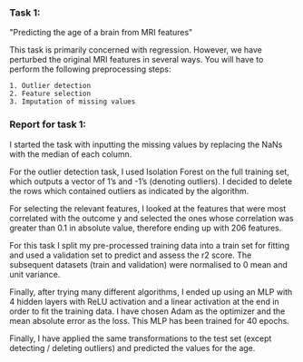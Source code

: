 ### Task 1:
"Predicting the age of a brain from MRI features"

This task is primarily concerned with regression. However, we have perturbed the original MRI features in several ways. You will have to perform the following preprocessing steps:

    1. Outlier detection
    2. Feature selection
    3. Imputation of missing values

### Report for task 1:

I started the task with inputting the missing values by replacing the NaNs with the median of each column. 

For the outlier detection task, I used Isolation Forest on the full training set, which outputs a vector of 1’s and -1’s (denoting outliers). I decided to delete the rows which contained outliers as indicated by the algorithm.

For selecting the relevant features, I looked at the features that were most correlated with the outcome y and selected the ones whose correlation was greater than 0.1 in absolute value, therefore ending up with 206 features.

For this task I split my pre-processed training data into a train set for fitting and used a validation set to predict and assess the r2 score. The subsequent datasets (train and validation) were normalised to 0 mean and unit variance.

Finally, after trying many different algorithms, I ended up using an MLP with 4 hidden layers with ReLU activation and a linear activation at the end in order to fit the training data.  I have chosen Adam as the optimizer and the mean absolute error as the loss. This MLP has been trained for 40 epochs.

Finally, I have applied the same transformations to the test set (except detecting / deleting outliers) and predicted the values for the age.
